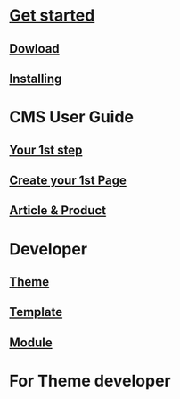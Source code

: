 # [Get started](xref:client-side/swastika-io/index)
## [Dowload](https://github.com/Swastika-IO/Swastika-IO-Core/releases)
## [Installing](installing.md)
# CMS User Guide
## [Your 1st step](xref:client-side/swastika-io/first-step)
## [Create your 1st Page](xref:client-side/swastika-io/page)
## [Article & Product](article-and-product.md)
# Developer
## [Theme](theme.md)
## [Template](template.md)
## [Module](module.md)
# For Theme developer